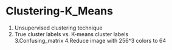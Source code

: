 # Clustering-K_Means

1. Unsupervised clustering technique
2. True cluster labels vs. K-means cluster labels  
3.Confusing_matrix
4.Reduce image with 256^3 colors to 64

